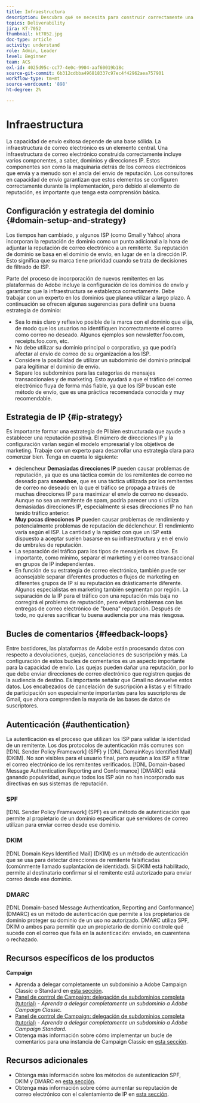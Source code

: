 ```yaml
---
title: Infraestructura
description: Descubra qué se necesita para construir correctamente una infraestructura de correo electrónico.
topics: Deliverability
jira: KT-7052
thumbnail: kt7052.jpg
doc-type: article
activity: understand
role: Admin, Leader
level: Beginner
team: ACS
exl-id: 4025d95c-cc77-4e0c-9904-aaf60019b18c
source-git-commit: 6b312cdbba496818337c97ec4f42962aea757901
workflow-type: tm+mt
source-wordcount: '898'
ht-degree: 2%

---
```


# Infraestructura

La capacidad de envío exitosa depende de una base sólida. La infraestructura de correo electrónico es un elemento central. Una infraestructura de correo electrónico construida correctamente incluye varios componentes, a saber, dominios y direcciones IP. Estos componentes son como la maquinaria detrás de los correos electrónicos que envía y a menudo son el ancla del envío de reputación. Los consultores en capacidad de envío garantizan que estos elementos se configuren correctamente durante la implementación, pero debido al elemento de reputación, es importante que tenga esta comprensión básica.

## Configuración y estrategia del dominio {#domain-setup-and-strategy}

Los tiempos han cambiado, y algunos ISP (como Gmail y Yahoo) ahora incorporan la reputación de dominio como un punto adicional a la hora de adjuntar la reputación de correo electrónico a un remitente. Su reputación de dominio se basa en el dominio de envío, en lugar de en la dirección IP. Esto significa que su marca tiene prioridad cuando se trata de decisiones de filtrado de ISP.

Parte del proceso de incorporación de nuevos remitentes en las plataformas de Adobe incluye la configuración de los dominios de envío y garantizar que la infraestructura se establezca correctamente. Debe trabajar con un experto en los dominios que planea utilizar a largo plazo. A continuación se ofrecen algunas sugerencias para definir una buena estrategia de dominio:

* Sea lo más claro y reflexivo posible de la marca con el dominio que elija, de modo que los usuarios no identifiquen incorrectamente el correo como correo no deseado. Algunos ejemplos son newsletter.foo.com, receipts.foo.com, etc.
* No debe utilizar su dominio principal o corporativo, ya que podría afectar al envío de correo de su organización a los ISP.
* Considere la posibilidad de utilizar un subdominio del dominio principal para legitimar el dominio de envío.
* Separe los subdominios para las categorías de mensajes transaccionales y de marketing. Esto ayudará a que el tráfico del correo electrónico fluya de forma más fiable, ya que los ISP buscan este método de envío, que es una práctica recomendada conocida y muy recomendable.

## Estrategia de IP {#ip-strategy}

Es importante formar una estrategia de PI bien estructurada que ayude a establecer una reputación positiva. El número de direcciones IP y la configuración varían según el modelo empresarial y los objetivos de marketing. Trabaje con un experto para desarrollar una estrategia clara para comenzar bien. Tenga en cuenta lo siguiente:

* déclencheur **Demasiadas direcciones IP** pueden causar problemas de reputación, ya que es una táctica común de los remitentes de correo no deseado para **snowshoe**, que es una táctica utilizada por los remitentes de correo no deseado en la que el tráfico se propaga a través de muchas direcciones IP para maximizar el envío de correo no deseado. Aunque no sea un remitente de spam, podría parecer uno si utiliza demasiadas direcciones IP, especialmente si esas direcciones IP no han tenido tráfico anterior.
* **Muy pocas direcciones IP** pueden causar problemas de rendimiento y potencialmente problemas de reputación de déclencheur. El rendimiento varía según el ISP. La cantidad y la rapidez con que un ISP está dispuesto a aceptar suelen basarse en su infraestructura y en el envío de umbrales de reputación.
* La separación del tráfico para los tipos de mensajería es clave. Es importante, como mínimo, separar el marketing y el correo transaccional en grupos de IP independientes.
* En función de su estrategia de correo electrónico, también puede ser aconsejable separar diferentes productos o flujos de marketing en diferentes grupos de IP si su reputación es drásticamente diferente. Algunos especialistas en marketing también segmentan por región. La separación de la IP para el tráfico con una reputación más baja no corregirá el problema de reputación, pero evitará problemas con las entregas de correo electrónico de &quot;buena&quot; reputación. Después de todo, no quieres sacrificar tu buena audiencia por una más riesgosa.

## Bucles de comentarios {#feedback-loops}

Entre bastidores, las plataformas de Adobe están procesando datos con respecto a devoluciones, quejas, cancelaciones de suscripción y más. La configuración de estos bucles de comentarios es un aspecto importante para la capacidad de envío. Las quejas pueden dañar una reputación, por lo que debe enviar direcciones de correo electrónico que registren quejas de la audiencia de destino. Es importante señalar que Gmail no devuelve estos datos. Los encabezados de cancelación de suscripción a listas y el filtrado de participación son especialmente importantes para los suscriptores de Gmail, que ahora comprenden la mayoría de las bases de datos de suscriptores.

## Autenticación {#authentication}

La autenticación es el proceso que utilizan los ISP para validar la identidad de un remitente. Los dos protocolos de autenticación más comunes son [!DNL Sender Policy Framework] (SPF) y [!DNL DomainKeys Identified Mail] (DKIM). No son visibles para el usuario final, pero ayudan a los ISP a filtrar el correo electrónico de los remitentes verificados. [!DNL Domain-based Message Authentication Reporting and Conformance] (DMARC) está ganando popularidad, aunque todos los ISP aún no han incorporado sus directivas en sus sistemas de reputación.

### SPF

[!DNL Sender Policy Framework] (SPF) es un método de autenticación que permite al propietario de un dominio especificar qué servidores de correo utilizan para enviar correo desde ese dominio.

### DKIM

[!DNL Domain Keys Identified Mail] (DKIM) es un método de autenticación que se usa para detectar direcciones de remitente falsificadas (comúnmente llamado suplantación de identidad). Si DKIM está habilitado, permite al destinatario confirmar si el remitente está autorizado para enviar correo desde ese dominio.

### DMARC

[!DNL Domain-based Message Authentication, Reporting and Conformance] (DMARC) es un método de autenticación que permite a los propietarios de dominio proteger su dominio de un uso no autorizado. DMARC utiliza SPF, DKIM o ambos para permitir que un propietario de dominio controle qué sucede con el correo que falla en la autenticación: enviado, en cuarentena o rechazado.

## Recursos específicos de los productos

**Campaign**

* Aprenda a delegar completamente un subdominio a Adobe Campaign Classic o Standard en [esta sección](/help/additional-resources/ac-domain-name-setup.md).
* [Panel de control de Campaign: delegación de subdominios completa (tutorial)](https://experienceleague.adobe.com/docs/campaign-classic-learn/control-panel/subdomains-and-certificates/subdomain-delegation.html?lang=es) - *Aprenda a delegar completamente un subdominio a Adobe Campaign Classic.*
* [Panel de control de Campaign: delegación de subdominios completa (tutorial)](https://experienceleague.adobe.com/docs/campaign-standard-learn/control-panel/subdomains-and-certificates/subdomain-delegation.html?lang=es) - *Aprenda a delegar completamente un subdominio a Adobe Campaign Standard.*
* Obtenga más información sobre cómo implementar un bucle de comentarios para una instancia de Campaign Classic en [esta sección](/help/additional-resources/acc-technical-recommendations.md#feedback-loop-acc).

## Recursos adicionales

* Obtenga más información sobre los métodos de autenticación SPF, DKIM y DMARC en [esta sección](/help/additional-resources/authentication.md).
* Obtenga más información sobre cómo aumentar su reputación de correo electrónico con el calentamiento de IP en [esta sección](/help/additional-resources/increase-reputation-with-ip-warming.md).
